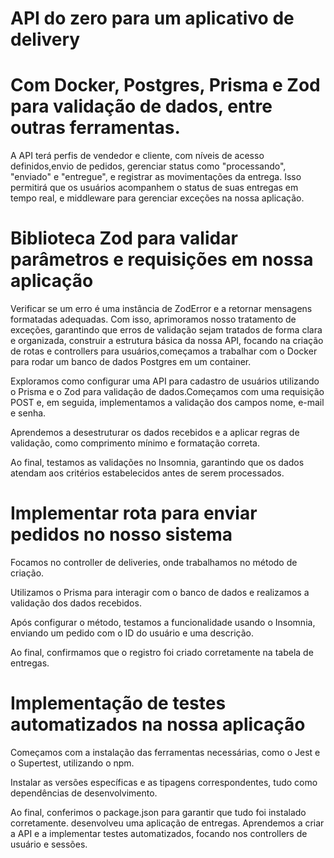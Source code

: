 API do zero para um aplicativo de delivery 
=
Com Docker, Postgres, Prisma e Zod para validação de dados, entre outras ferramentas.
=

A API terá perfis de vendedor e cliente, com níveis de acesso definidos,envio de pedidos, gerenciar status como "processando", "enviado" e "entregue", e registrar as movimentações da entrega. Isso permitirá que os usuários acompanhem o status de suas entregas em tempo real,
e middleware para gerenciar exceções na nossa aplicação.

Biblioteca Zod para validar parâmetros e requisições em nossa aplicação
=
Verificar se um erro é uma instância de ZodError e a retornar mensagens formatadas adequadas. Com isso, aprimoramos nosso tratamento de exceções, garantindo que erros de validação sejam tratados de forma clara e organizada,
construir a estrutura básica da nossa API, focando na criação de rotas e controllers para usuários,começamos a trabalhar com o Docker para rodar um banco de dados Postgres em um container.

Exploramos como configurar uma API para cadastro de usuários utilizando o Prisma e o Zod para validação de dados.Começamos com uma requisição POST e, em seguida, implementamos a validação dos campos nome, e-mail e senha. 

Aprendemos a desestruturar os dados recebidos e a aplicar regras de validação, como comprimento mínimo e formatação correta.

Ao final, testamos as validações no Insomnia, garantindo que os dados atendam aos critérios estabelecidos antes de serem processados.

Implementar rota para enviar pedidos no nosso sistema
=
Focamos no controller de deliveries, onde trabalhamos no método de criação. 

Utilizamos o Prisma para interagir com o banco de dados e realizamos a validação dos dados recebidos. 

Após configurar o método, testamos a funcionalidade usando o Insomnia, enviando um pedido com o ID do usuário e uma descrição. 

Ao final, confirmamos que o registro foi criado corretamente na tabela de entregas.

Implementação de testes automatizados na nossa aplicação
=

Começamos com a instalação das ferramentas necessárias, como o Jest e o Supertest, utilizando o npm.

Instalar as versões específicas e as tipagens correspondentes, tudo como dependências de desenvolvimento. 

Ao final, conferimos o package.json para garantir que tudo foi instalado corretamente.
desenvolveu uma aplicação de entregas. Aprendemos a criar a API e a implementar testes automatizados, focando nos controllers de usuário e sessões.



